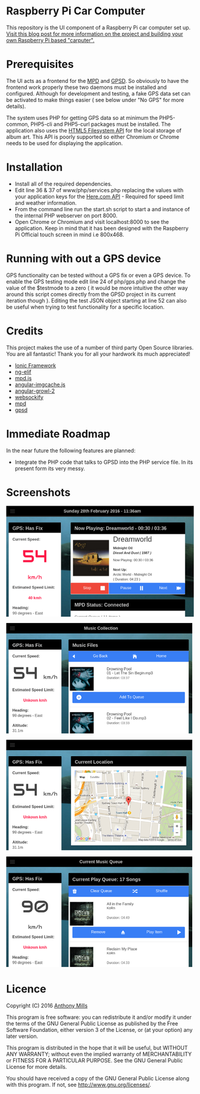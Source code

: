 # Raspberry Pi Car Computer 

This repository is the UI component of a Raspberry Pi car computer set up. [Visit this blog post for more information on the project and building your own Raspberry Pi based "carputer".](https://www.development-cycle.com/2016/02/building-a-raspberry-pi-car-computer/)

# Prerequisites
The UI acts as a frontend for the [MPD](http://www.musicpd.org/) and [GPSD](http://www.catb.org/gpsd/). So obviously to have the frontend work properly these two daemons must be installed and configured. Although for development and testing, a fake GPS data set can be activated to make things easier ( see below under "No GPS" for more details). 

The system uses PHP for getting GPS data so at minimum the PHP5-common, PHP5-cli and PHP5-curl packages must be installed. The application also uses the [HTML5 Filesystem API](http://www.html5rocks.com/en/tutorials/file/filesystem/) for the local storage of album art. This API is poorly supported so either Chromium or Chrome needs to be used for displaying the application.

# Installation

* Install all of the required dependencies.
* Edit line 36 & 37 of www/php/services.php replacing the values with your application keys for the [Here.com API](https://developer.here.com/plans/api/consumer-mapping) - Required for speed limit and weather information.
* From the command line run the start.sh script to start a and instance of the internal PHP webserver on port 8000.
* Open Chrome or Chromium and visit localhost:8000 to see the application. Keep in mind that it has been designed with the Raspberry Pi Official touch screen in mind i.e 800x468.

# Running with out a GPS device

GPS functionality can be tested without a GPS fix or even a GPS device. To enable the GPS testing mode edit line 24 of php/gps.php and change the value of the $testmode to a zero ( it would be more intuitive the other way around this script comes directly from the GPSD project in its current iteration though ). Editing the test JSON object starting at line 52 can also be useful when trying to test functionality for a specific location.

# Credits

This project makes the use of a number of third party Open Source libraries. You are all fantastic! Thank you for all your hardwork its much appreciated!

* [Ionic Framework](https://github.com/driftyco/ionic)
* [ng-elif](https://github.com/zachsnow/ng-elif)
* [mpd.js](https://github.com/bobboau/MPD.js)
* [angular-imgcache.js](https://github.com/jBenes/angular-imgcache.js)
* [angular-growl-2](https://github.com/JanStevens/angular-growl-2)
* [websockify](https://github.com/kanaka/websockify)
* [mpd](http://www.catb.org/gpsd/)
* [gpsd](http://www.musicpd.org/)

# Immediate Roadmap

In the near future the following features are planned:

* Integrate the PHP code that talks to GPSD into the PHP service file. In its present form its very messy.

# Screenshots

![Home screen while travelling at 54kph and playing music](/screenshots/home_screen_playing.png?raw=true "Home Screen")

![Browsing the music collection stored on the filesystem](/screenshots/music_files.png?raw=true "Music Files")

![Displaying the current location of a car using Google Maps](/screenshots/car_location.png?raw=true "Car location")

![Interacting with the current music play queue](/screenshots/play_queue.png?raw=true "Play Queue")

# Licence

Copyright (C) 2016 [Anthony Mills](http://www.anthony-mills.com)

This program is free software: you can redistribute it and/or modify
it under the terms of the GNU General Public License as published by
the Free Software Foundation, either version 3 of the License, or
(at your option) any later version.

This program is distributed in the hope that it will be useful,
but WITHOUT ANY WARRANTY; without even the implied warranty of
MERCHANTABILITY or FITNESS FOR A PARTICULAR PURPOSE.  See the
GNU General Public License for more details.

You should have received a copy of the GNU General Public License
along with this program.  If not, see <http://www.gnu.org/licenses/>.

